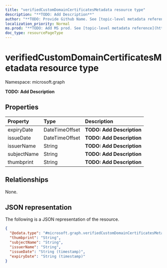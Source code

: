 ```yaml
---
title: "verifiedCustomDomainCertificatesMetadata resource type"
description: "**TODO: Add Description**"
author: "**TODO: Provide Github Name. See [topic-level metadata reference](https://msgo.azurewebsites.net/add/document/guidelines/metadata.html#topic-level-metadata)**"
localization_priority: Normal
ms.prod: "**TODO: Add MS prod. See [topic-level metadata reference](https://msgo.azurewebsites.net/add/document/guidelines/metadata.html#topic-level-metadata)**"
doc_type: resourcePageType
---
```


# verifiedCustomDomainCertificatesMetadata resource type


Namespace: microsoft.graph

**TODO: Add Description**

## Properties
|Property|Type|Description|
|:---|:---|:---|
|expiryDate|DateTimeOffset|**TODO: Add Description**|
|issueDate|DateTimeOffset|**TODO: Add Description**|
|issuerName|String|**TODO: Add Description**|
|subjectName|String|**TODO: Add Description**|
|thumbprint|String|**TODO: Add Description**|

## Relationships
None.

## JSON representation
The following is a JSON representation of the resource.
<!-- {
  "blockType": "resource",
  "@odata.type": "microsoft.graph.verifiedCustomDomainCertificatesMetadata"
}
-->
``` json
{
  "@odata.type": "#microsoft.graph.verifiedCustomDomainCertificatesMetadata",
  "thumbprint": "String",
  "subjectName": "String",
  "issuerName": "String",
  "issueDate": "String (timestamp)",
  "expiryDate": "String (timestamp)"
}
```

